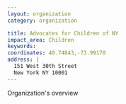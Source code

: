 ```yaml
---
layout: organization
category: organization

title: Advocates for Children of NY
impact_area: Children
keywords: 
coordinates: 40.74843,-73.99178
address: |
  151 West 30th Street
  New York NY 10001
---
```

Organization's overview
